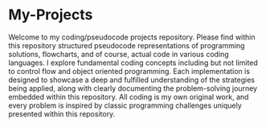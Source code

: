 # My-Projects

Welcome to my coding/pseudocode projects repository.
Please find within this repository structured pseudocode representations of programming solutions, flowcharts, and of course, actual code in various coding languages. 
I explore fundamental coding concepts including but not limited to control flow and object oriented programming. 
Each implementation is designed to showcase a deep and fulfilled understanding of the strategies being applied, along with clearly documenting the problem-solving journey embedded within this repository.
All coding is my own original work, and every problem is inspired by classic programming challenges uniquely presented within this repository. 
